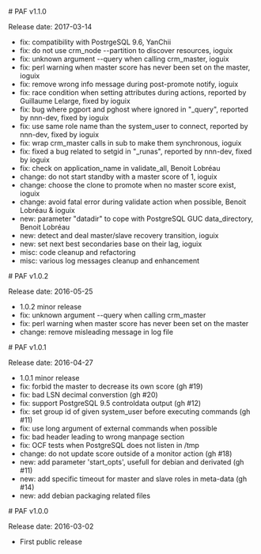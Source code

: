 # PAF v1.1.0

Release date: 2017-03-14

* fix: compatibility with PostrgeSQL 9.6, YanChii
* fix: do not use crm_node --partition to discover resources, ioguix
* fix: unknown argument --query when calling crm_master, ioguix
* fix: perl warning when master score has never been set on the master, ioguix
* fix: remove wrong info message during post-promote notify, ioguix
* fix: race condition when setting attributes during actions, reported by Guillaume Lelarge, fixed by ioguix
* fix: bug where pgport and pghost where ignored in "_query", reported by nnn-dev, fixed by ioguix
* fix: use same role name than the system_user to connect, reported by nnn-dev, fixed by ioguix
* fix: wrap crm_master calls in sub to make them synchronous, ioguix
* fix: fixed a bug related to setgid in "_runas", reported by nnn-dev, fixed by ioguix
* fix: check on application_name in validate_all, Benoit Lobréau
* change: do not start standby with a master score of 1, ioguix
* change: choose the clone to promote when no master score exist, ioguix
* change: avoid fatal error during validate action when possible, Benoit Lobréau & ioguix
* new: parameter "datadir" to cope with PostgreSQL GUC data_directory, Benoit Lobréau
* new: detect and deal master/slave recovery transition, ioguix
* new: set next best secondaries base on their lag, ioguix
* misc: code cleanup and refactoring
* misc: various log messages cleanup and enhancement



# PAF v1.0.2

Release date: 2016-05-25

* 1.0.2 minor release
* fix: unknown argument --query when calling crm_master
* fix: perl warning when master score has never been set on the master
* change: remove misleading message in log file



# PAF v1.0.1

Release date: 2016-04-27

* 1.0.1 minor release
* fix: forbid the master to decrease its own score (gh #19)
* fix: bad LSN decimal converstion (gh #20)
* fix: support PostgreSQL 9.5 controldata output (gh #12)
* fix: set group id of given system_user before executing commands (gh #11)
* fix: use long argument of external commands when possible
* fix: bad header leading to wrong manpage section
* fix: OCF tests when PostgreSQL does not listen in /tmp
* change: do not update score outside of a monitor action (gh #18)
* new: add parameter 'start_opts', usefull for debian and derivated (gh #11)
* new: add specific timeout for master and slave roles in meta-data (gh #14)
* new: add debian packaging related files



# PAF v1.0.0

Release date: 2016-03-02

* First public release

